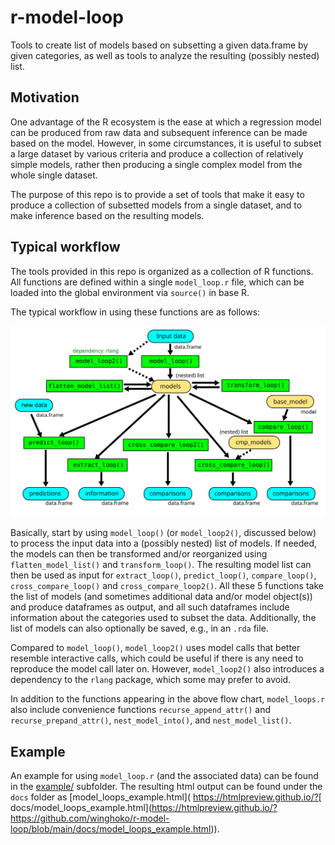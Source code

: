 # r-model-loop

Tools to create list of models based on subsetting a given data.frame by given categories, as well as tools to analyze the resulting (possibly nested) list. 

## Motivation

One advantage of the R ecosystem is the ease at which a regression model can be produced from raw data and subsequent inference can be made based on the model. However, in some circumstances, it is useful to subset a large dataset by various criteria and produce a collection of relatively simple models, rather then producing a single complex model from the whole single dataset.

The purpose of this repo is to provide a set of tools that make it easy to produce a collection of subsetted models from a single dataset, and to make inference based on the resulting models.  

## Typical workflow

The tools provided in this repo is organized as a collection of R functions. All functions are defined within a single `model_loop.r` file, which can be loaded into the global environment via `source()` in base R.

The typical workflow in using these functions are as follows:

![Typical Workflow for using model_loop.r functions](docs/img/model_loop_workflow.svg)

Basically, start by using `model_loop()` (or `model_loop2()`, discussed below) to process the input data into a (possibly nested) list of models. If needed, the models can then be transformed and/or reorganized using `flatten_model_list()` and `transform_loop()`. The resulting model list can then be used as input for `extract_loop()`, `predict_loop()`, `compare_loop()`, `cross_compare_loop()` and `cross_compare_loop2()`. All these 5 functions take the list of models (and sometimes additional data and/or model object(s)) and produce dataframes as output, and all such dataframes include information about the categories used to subset the data. Additionally, the list of models can also optionally be saved, e.g., in an `.rda` file.

Compared to `model_loop()`, `model_loop2()` uses model calls that better resemble interactive calls, which could be useful if there is any need to reproduce the model call later on. However, `model_loop2()` also introduces a dependency to the `rlang` package, which some may prefer to avoid.

In addition to the functions appearing in the above flow chart, `model_loops.r` also include convenience functions `recurse_append_attr()` and `recurse_prepand_attr()`, `nest_model_into()`, and `nest_model_list()`.

## Example

An example for using `model_loop.r` (and the associated data) can be found in the [example/](example) subfolder. The resulting html output can be found under the `docs` folder as [model_loops_example.html]( https://htmlpreview.github.io/?[ docs/model_loops_example.html](https://htmlpreview.github.io/?https://github.com/winghoko/r-model-loop/blob/main/docs/model_loops_example.html)).
